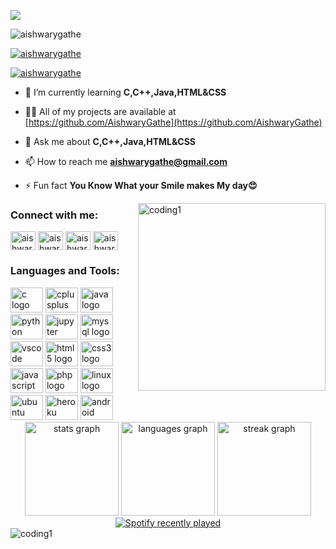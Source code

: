 ![](https://user-images.githubusercontent.com/78863428/224938123-b3016a27-0a0c-488b-839f-28e04a94e4aa.gif)


<p align="left"> <img src="https://komarev.com/ghpvc/?username=aishwarygathe&label=Profile%20views&color=0e75b6&style=flat" alt="aishwarygathe" /> </p>

<p align="left"> <a href="https://github.com/ryo-ma/github-profile-trophy"><img src="https://github-profile-trophy.vercel.app/?username=aishwarygathe" alt="aishwarygathe" /></a> </p>

<p align="left"> <a href="https://twitter.com/aishwarygathe" target="blank"><img src="https://img.shields.io/twitter/follow/aishwarygathe?logo=twitter&style=for-the-badge" alt="aishwarygathe" /></a> </p>

- 🌱 I’m currently learning **C,C++,Java,HTML&CSS**

- 👨‍💻 All of my projects are available at [https://github.com/AishwaryGathe](https://github.com/AishwaryGathe)

- 💬 Ask me about **C,C++,Java,HTML&CSS**

- 📫 How to reach me **aishwarygathe@gmail.com**

- ⚡ Fun fact **You Know What your Smile makes My day😍**
<div style="border-radius: 50%;"><img align="right" alt="coding1" width="300" src="https://miro.medium.com/max/850/0*7Q3yvSIv_t0ioJ-Z.gif">
</div>
<h3 align="left">Connect with me:</h3>
<p align="left">
<a href="https://twitter.com/aishwarygathe" target="blank"><img align="center" src="https://raw.githubusercontent.com/rahuldkjain/github-profile-readme-generator/master/src/images/icons/Social/twitter.svg" alt="aishwarygathe" height="30" width="40" /></a>
<a href="https://fb.com/aishwary.gathe.20" target="blank"><img align="center" src="https://raw.githubusercontent.com/rahuldkjain/github-profile-readme-generator/master/src/images/icons/Social/facebook.svg" alt="aishwary.gathe.20" height="30" width="40" /></a>
<a href="https://instagram.com/aishwary_gathe" target="blank"><img align="center" src="https://raw.githubusercontent.com/rahuldkjain/github-profile-readme-generator/master/src/images/icons/Social/instagram.svg" alt="aishwary_gathe" height="30" width="40" /></a>
<a href="https://www.youtube.com/c/aishwary jayant gathe" target="blank"><img align="center" src="https://raw.githubusercontent.com/rahuldkjain/github-profile-readme-generator/master/src/images/icons/Social/youtube.svg" alt="aishwary jayant gathe" height="30" width="40" /></a>
</p>

<h3 align="left">Languages and Tools:</h3>
<div align="left">
  <img src="https://cdn.jsdelivr.net/gh/devicons/devicon/icons/c/c-original.svg" height="40" width="52" alt="c logo"  />
  <img src="https://cdn.jsdelivr.net/gh/devicons/devicon/icons/cplusplus/cplusplus-original.svg" height="40" width="52" alt="cplusplus logo"  />
  <img src="https://cdn.jsdelivr.net/gh/devicons/devicon/icons/java/java-original.svg" height="40" width="52" alt="java logo"  />
  <img src="https://cdn.jsdelivr.net/gh/devicons/devicon/icons/python/python-original.svg" height="40" width="52" alt="python logo"  />
  <img src="https://cdn.jsdelivr.net/gh/devicons/devicon/icons/jupyter/jupyter-original.svg" height="40" width="52" alt="jupyter logo"  />
  <img src="https://cdn.jsdelivr.net/gh/devicons/devicon/icons/mysql/mysql-original.svg" height="40" width="52" alt="mysql logo"  />
  <img src="https://cdn.jsdelivr.net/gh/devicons/devicon/icons/vscode/vscode-original.svg" height="40" width="52" alt="vscode logo"  />
  <img src="https://cdn.jsdelivr.net/gh/devicons/devicon/icons/html5/html5-original.svg" height="40" width="52" alt="html5 logo"  />
  <img src="https://cdn.jsdelivr.net/gh/devicons/devicon/icons/css3/css3-original.svg" height="40" width="52" alt="css3 logo"  />
  <img src="https://cdn.jsdelivr.net/gh/devicons/devicon/icons/javascript/javascript-original.svg" height="40" width="52" alt="javascript logo"  />
  <img src="https://cdn.jsdelivr.net/gh/devicons/devicon/icons/php/php-original.svg" height="40" width="52" alt="php logo"  />
  <img src="https://cdn.jsdelivr.net/gh/devicons/devicon/icons/linux/linux-original.svg" height="40" width="52" alt="linux logo"  />
  <img src="https://cdn.jsdelivr.net/gh/devicons/devicon/icons/ubuntu/ubuntu-plain.svg" height="40" width="52" alt="ubuntu logo"  />
  <img src="https://cdn.jsdelivr.net/gh/devicons/devicon/icons/heroku/heroku-original.svg" height="40" width="52" alt="heroku logo"  />
  <img src="https://cdn.jsdelivr.net/gh/devicons/devicon/icons/android/android-original.svg" height="40" width="52" alt="android logo"  />
</div>

<div align="center">
  <img src="https://github-readme-stats.vercel.app/api?username=A&hide_title=false&hide_rank=false&show_icons=true&include_all_commits=true&count_private=true&disable_animations=false&theme=moltack&locale=en&hide_border=false&order=1" height="150" alt="stats graph"  />
  <img src="https://github-readme-stats.vercel.app/api/top-langs?username=A&locale=en&hide_title=false&layout=compact&card_width=320&langs_count=5&theme=dracula&hide_border=false&order=2" height="150" alt="languages graph"  />
  <img src="https://streak-stats.demolab.com?user=A&locale=en&mode=daily&theme=panda&hide_border=false&border_radius=5&order=3" height="150" alt="streak graph"  />
</div>


<div align="center">
  <a href="https://open.spotify.com/user/58kgftfbnm0uvt6hsy5vf1q1m">
    <img src="https://spotify-recently-played-readme.vercel.app/api?user=58kgftfbnm0uvt6hsy5vf1q1m" alt="Spotify recently played"  />
  </a>
</div>

<div><img align="center" alt="coding1" src="https://res.cloudinary.com/practicaldev/image/fetch/s--E4gnEuy_--/c_limit%2Cf_auto%2Cfl_progressive%2Cq_66%2Cw_880/https://dev-to-uploads.s3.amazonaws.com/uploads/articles/233m04x0r0lv60payria.gif"></div>

